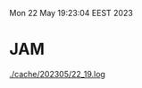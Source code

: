 Mon 22 May 19:23:04 EEST 2023
# JAM
<a href='./cache/202305/22_19.log'>./cache/202305/22_19.log</a>
